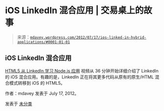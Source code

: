 <!--yml

分类：未分类

日期：2024-05-18 06:37:18

-->

# iOS LinkedIn 混合应用 | 交易桌上的故事

> 来源：[`mdavey.wordpress.com/2012/07/17/ios-linked-in-hybrid-applications/#0001-01-01`](https://mdavey.wordpress.com/2012/07/17/ios-linked-in-hybrid-applications/#0001-01-01)

## iOS LinkedIn 混合应用

[HTML5 从 LinkedIn 学习 Node.js 应用](http://www.eventnook.com/video/v/360/HTML5-Lessons-from-LinkedIn-using-Nodejs) 视频从 36 分钟开始详细介绍了 LinkedIn 的 iOS 混合应用。有趣的是，LinkedIn 正在将其更多代码从原有的原生/HTML 混合模式转移到 iOS 的 HTML5。

作者：mdavey 发表于 July 17, 2012。

发表于 [未分类](https://mdavey.wordpress.com/category/uncategorized/)
